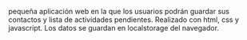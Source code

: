 pequeña aplicación web en la que los usuarios podrán guardar sus contactos y lista de actividades pendientes. Realizado con html, css y javascript. Los datos se guardan en localstorage del navegador.